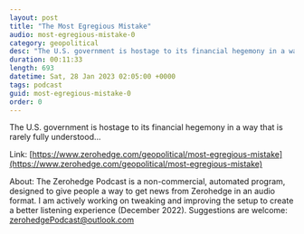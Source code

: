 ```yaml
---
layout: post
title: "The Most Egregious Mistake"
audio: most-egregious-mistake-0
category: geopolitical
desc: "The U.S. government is hostage to its financial hegemony in a way that is rarely fully understood..."
duration: 00:11:33
length: 693
datetime: Sat, 28 Jan 2023 02:05:00 +0000
tags: podcast
guid: most-egregious-mistake-0
order: 0
---
```

The U.S. government is hostage to its financial hegemony in a way that is rarely fully understood...

Link: [https://www.zerohedge.com/geopolitical/most-egregious-mistake](https://www.zerohedge.com/geopolitical/most-egregious-mistake)

About: The Zerohedge Podcast is a non-commercial, automated program, designed to give people a way to get news from Zerohedge in an audio format.  I am actively working on tweaking and improving the setup to create a better listening experience (December 2022).  Suggestions are welcome: [zerohedgePodcast@outlook.com](mailto:zerohedgePodcast@outlook.com)